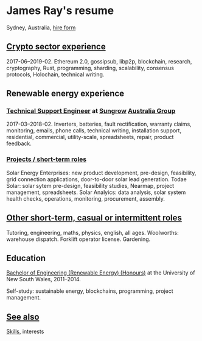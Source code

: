 # James Ray's resume

Sydney, Australia, [hire form](https://docs.google.com/forms/d/e/1FAIpQLSeZ4vGadZrl01nROy3VrL0C1sl9PgS_MMMlaTcDeaUR8Nm5RA/viewform?usp=pp_url)

## [Crypto sector experience](crypto-industry-experience.md)

2017-06–2019-02. Ethereum 2.0, gossipsub, libp2p, blockchain, research, cryptography, Rust, programming, sharding, scalability, consensus protocols, Holochain, technical writing.

## Renewable energy experience

### [Technical Support Engineer](tech-support-eng-SG.md) at [Sungrow](https://en.sungrowpower.com/) [Australia Group](https://www.sungrowpower.com.au/)

2017-03–2018-02. Inverters, batteries, fault rectification, warranty claims, monitoring, emails, phone calls, technical writing, installation support, residential, commercial, utility-scale, spreadsheets, repair, product feedback.

### [Projects / short-term roles](sustainability-projects.md)

Solar Energy Enterprises: new product development, pre-design, feasibility, grid connection applications, door-to-door solar lead generation.
Todae Solar: solar sytem pre-design, feasibility studies, Nearmap, project management, spreadsheets.
Solar Analyics: data analysis, solar system health checks, operations, monitoring, procurement, assembly.

## [Other short-term, casual or intermittent roles](training-ground.md)

Tutoring, engineering, maths, physics, english, all ages. Woolworths: warehouse dispatch. Forklift operator license. Gardening.

## Education

[Bachelor of Engineering (Renewable Energy) (Honours)](education.md) at the University of New South Wales, 2011–2014.

Self-study: sustainable energy, blockchains, programming, project management. 

## [See also](see-also.md)

[Skills](skills.md), interests
